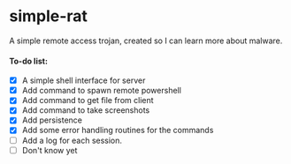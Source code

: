 # simple-rat
A simple remote access trojan, created so I can learn more about malware.

#### To-do list:
- [x] A simple shell interface for server
- [x] Add command to spawn remote powershell
- [x] Add command to get file from client
- [x] Add command to take screenshots
- [x] Add persistence
- [x] Add some error handling routines for the commands
- [ ] Add a log for each session.
- [ ] Don't know yet
